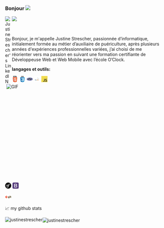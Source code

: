 ### Bonjour <img src="https://media.giphy.com/media/hvRJCLFzcasrR4ia7z/giphy.gif" width="25px">


<a href="www.linkedin.com/in/justine-strescher021">
  <img align="left" alt="JustineStrescher's LinkedIN" width="22px" src="https://raw.githubusercontent.com/peterthehan/peterthehan/master/assets/linkedin.svg" />
</a>


![](https://visitor-badge.glitch.me/badge?page_id=justineStrescher.JusstineStrescher)

<br />

Bonjour, je m'appelle Justine Strescher, passionnée d’informatique, initialement formée au métier d’auxiliaire de puériculture, après plusieurs années d'expériences professionnelles variées, j’ai choisi de me réorienter vers ma passion en suivant une formation certifiante de Développeuse Web et Web Mobile avec l’école O’Clock.


  <img align="right" alt="GIF" src="https://github.com/abhisheknaiidu/abhisheknaiidu/blob/master/code.gif?raw=true" width="500" height="320" />
  

**langages et outils:**  

<code><img height="20" src="https://raw.githubusercontent.com/github/explore/80688e429a7d4ef2fca1e82350fe8e3517d3494d/topics/html/html.png"></code>
<code><img height="20" src="https://raw.githubusercontent.com/github/explore/80688e429a7d4ef2fca1e82350fe8e3517d3494d/topics/css/css.png"></code>
<code><img height="20" src="https://raw.githubusercontent.com/github/explore/80688e429a7d4ef2fca1e82350fe8e3517d3494d/topics/php/php.png"></code>
<code><img height="20" src="https://raw.githubusercontent.com/github/explore/80688e429a7d4ef2fca1e82350fe8e3517d3494d/topics/mysql/mysql.png"></code>
<code><img height="20" src="https://raw.githubusercontent.com/github/explore/80688e429a7d4ef2fca1e82350fe8e3517d3494d/topics/javascript/javascript.png"></code>

<code><img height="20" src="https://raw.githubusercontent.com/github/explore/80688e429a7d4ef2fca1e82350fe8e3517d3494d/topics/symfony/symfony.png"></code>
<code><img height="20" src="https://raw.githubusercontent.com/github/explore/80688e429a7d4ef2fca1e82350fe8e3517d3494d/topics/bootstrap/bootstrap.png"></code>

<code><img height="20" src="https://raw.githubusercontent.com/github/explore/80688e429a7d4ef2fca1e82350fe8e3517d3494d/topics/git/git.png"></code>






📈 my github stats



<p><img align="left" src="https://github-readme-stats.vercel.app/api/top-langs?username=justinestrescher&show_icons=true&theme=gotham" alt="justinestrescher" /> </p>

<p> <img align="center" src="https://github-readme-stats.vercel.app/api?username=justinestrescher&show_icons=true&theme=gotham" alt="justinestrescher" /> </p>
